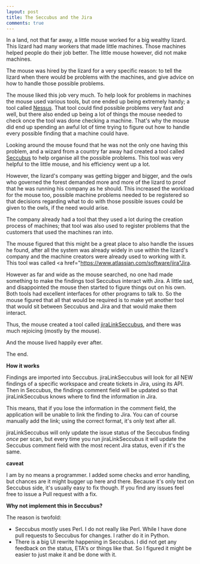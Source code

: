 ```yaml
---
layout: post
title: The Seccubus and the Jira
comments: true
---
```


In a land, not that far away, a little mouse worked for a big wealthy lizard. This lizard had many workers that made little machines. Those machines helped people do their job better. The little mouse however, did not make machines.

The mouse was hired by the lizard for a very specific reason: to tell the lizard when there would be problems with the machines, and give advice on how to handle those possible problems.

The mouse liked this job very much. To help look for problems in machines the mouse used various tools, but one ended up being extremely handy; a tool called <a href="http://www.tenable.com/products/nessus-vulnerability-scanner">Nessus</a>. That tool could find possible problems very fast and well, but there also ended up being a lot of things the mouse needed to check once the tool was done checking a machine. That's why the mouse did end up spending an awful lot of time trying to figure out how to handle every possible finding that a machine could have.

Looking around the mouse found that he was not the only one having this problem, and a wizard from a country far away had created a tool called <a href="http://www.seccubus.com">Seccubus</a> to help organise all the possible problems. This tool was very helpful to the little mouse, and his efficiency went up a lot.

However, the lizard's company was getting bigger and bigger, and the owls who governed the forest demanded more and more of the lizard to proof that he was running his company as he should. This increased the workload for the mouse too, possible machine problems needed to be registered so that decisions regarding what to do with those possible issues could be given to the owls, if the need would arise.

The company already had a tool that they used a lot during the creation process of machines; that tool was also used to register problems that the customers that used the machines ran into.

The mouse figured that this might be a great place to also handle the issues he found, after all the system was already widely in use within the lizard's company and the machine creators were already used to working with it. This tool was called <a href="https://www.atlassian.com/software/jira"Jira</a>.

However as far and wide as the mouse searched, no one had made something to make the findings tool Seccubus interact with Jira. A little sad, and disappointed the mouse then started to figure things out on his own. Both tools had excellent interfaces for other programs to talk to. So the mouse figured that all that would be required is to make yet another tool that would sit between Seccubus and Jira and that would make them interact.

Thus, the mouse created a tool called <a href="https://github.com/Ar0xA/jiraLinkSeccubus">jiraLinkSeccubus</a>, and there was much rejoicing (mostly by the mouse).

And the mouse lived happily ever after.

The end.

**How it works**

Findings are imported into Seccubus. jiraLinkSeccubus will look for all NEW findings of a specific workspace and create tickets in Jira, using its API. Then in Seccubus, the findings comment field will be updated so that jiraLinkSeccubus knows where to find the information in Jira.

This means, that if you lose the information in the comment field, the application will be unable to link the finding to Jira. You can of course manually add the link; using the correct format, it's only text after all.

jiraLinkSeccubus will only update the issue status of the Seccubus finding *once* per scan, but every time you run jiraLinkSeccubus it will update the Seccubus comment field with the most recent Jira status, even if it's the same.

**caveat**

I am by no means a programmer. I added some checks and error handling, but chances are it might bugger up here and there. Because it's only text on Seccubus side, it's usually easy to fix though. If you find any issues feel free to issue a Pull request with a fix.

**Why not implement this in Seccubus?**

The reason is twofold:
- Seccubus mostly uses Perl. I do not really like Perl. While I have done pull requests to Seccubus for changes. I rather do it in Python.
- There is a big UI rewrite happening in Seccubus. I did not get any feedback on the status, ETA's or things like that. So I figured it might be easier to just make it and be done with it.

